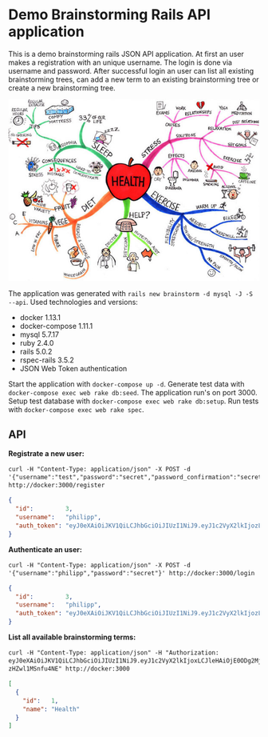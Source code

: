 # Demo Brainstorming Rails API application

This is a demo brainstorming rails JSON API application. At first an user makes a registration with an unique username. The login is done via username and password. After successful login an user can list all existing brainstorming trees, can add a new term to an existing brainstorming tree or create a new brainstorming tree.

![Kiku](doc/images/health.jpg)

The application was generated with `rails new brainstorm -d mysql -J -S --api`. Used technologies and versions:

* docker         1.13.1
* docker-compose 1.11.1
* mysql          5.7.17
* ruby           2.4.0
* rails          5.0.2
* rspec-rails    3.5.2
* JSON Web Token authentication

Start the application with `docker-compose up -d`. Generate test data with `docker-compose exec web rake db:seed`. The application run's on port 3000. Setup test database with `docker-compose exec web rake db:setup`. Run tests with `docker-compose exec web rake spec`.

## API

**Registrate a new user:**

    curl -H "Content-Type: application/json" -X POST -d '{"username":"test","password":"secret","password_confirmation":"secret"}' http://docker:3000/register

```json
{
  "id":         3,
  "username":   "philipp",
  "auth_token": "eyJ0eXAiOiJKV1QiLCJhbGciOiJIUzI1NiJ9.eyJ1c2VyX2lkIjozLCJleHAiOjE0ODg2NTUwOTh9.tufeV0v5wM06vbiZTLQqZfPUu6jZHhu2HkyvO3JTLs4"
}
```

**Authenticate an user:**

    curl -H "Content-Type: application/json" -X POST -d '{"username":"philipp","password":"secret"}' http://docker:3000/login 

```json
{
  "id":         3,
  "username":   "philipp",
  "auth_token": "eyJ0eXAiOiJKV1QiLCJhbGciOiJIUzI1NiJ9.eyJ1c2VyX2lkIjozLCJleHAiOjE0ODg2NTUwOTh9.tufeV0v5wM06vbiZTLQqZfPUu6jZHhu2HkyvO3JTLs4"
}
```

**List all available brainstorming terms:**

    curl -H "Content-Type: application/json" -H "Authorization: eyJ0eXAiOiJKV1QiLCJhbGciOiJIUzI1NiJ9.eyJ1c2VyX2lkIjoxLCJleHAiOjE0ODg2MjIzMDB9.aPnTdxCUNL6RLEqdOx4dwMKR69Dh-zHZwl1MSnfu4NE" http://docker:3000

```json
[
  {
    "id":   1,
    "name": "Health"
  }
]
```

